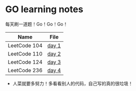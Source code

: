 # GO learning notes

每天刷一道题！Go！Go！Go！

| Name         | File                                       |
| ------------ | ------------------------------------------ |
| LeetCode 104 | [day 1](LeetCode/Binary%20Tree/104/104.go) |
| LeetCode 110 | [day 2](LeetCode/Binary%20Tree/110/110.go) |
| LeetCode 124 | [day 3](LeetCode/Binary%20Tree/124/124.go) |
| LeetCode 236 | [day 4](LeetCode/Binary%20Tree/236/236.go) |
- 人菜就要多努力！多看看别人的代码，自己写的真的很垃圾！